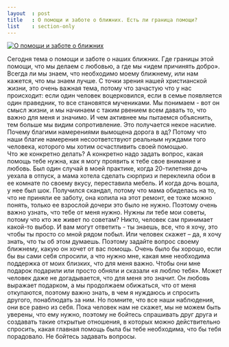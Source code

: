 ```yaml
---
layout  : post
title   : О помощи и заботе о ближних. Есть ли граница помощи?
list    : section-only
---
```

[![О помощи и заботе о ближних](https://img.youtube.com/vi/h8prnEs4HsA/mqdefault.jpg)](https://www.youtube.com/watch?v=h8prnEs4HsA)

Сегодня тема о  помощи и заботе о наших ближних. Где границы этой помощи, что мы делаем с любовью, а где мы «идем причинять добро». Всегда ли мы знаем, что необходимо моему ближнему,  или нам кажется, что мы знаем лучше. С точки зрения нашей христианской жизни, это очень важная тема, потому что зачастую что у нас происходит: если один человек воцерковился, если в семье появляется один праведник, то все становятся мучениками. Мы понимаем - вот он смысл жизни, и мы начинаем с таким рвением всем давать то, что важно для меня и значимо. И чем активнее мы пытаемся объяснить, тем больше мы видим сопротивление. Это получается некое насилие. Почему благими намерениями вымощена дорога в ад? Потому что наши благие намерения несоответствуют реальным нуждами того человека, которого мы хотим осчастливить своей помощью. <br />Что же конкретно делать? А конкретно надо задать вопрос, какая помощь тебе нужна, как я могу проявить к тебе свое внимание и  любовь. Был один случай в моей практике, когда 20-тилетняя дочь уехала в отпуск, а мама хотела сделать сюрприз и переклеила обои в ее комнате по своему вкусу, переставила мебель. И когда дочь вошла, у нее был шок. Получился скандал, потому что мама обиделась на то, что не приняли ее заботу, она копила на этот ремонт, ее тоже можно понять, только ее взрослой дочери это было не нужно. Поэтому очень важно узнать, что тебе от меня нужно. Нужны ли тебе мои советы, потому что кто же живет по советам? Никто, человек сам принимает какой-то выбор. И вам могут ответить -  ты знаешь, все, что я хочу, это чтобы ты просто со мной рядом побыл. Или человек скажет – да, я хочу знать, что ты об этом думаешь. Поэтому задайте вопрос своему ближнему, какую он хочет от вас помощь. Очень было бы хорошо, если бы вы сами себя спросили, а что нужно мне, какая мне необходима поддержка от моих близких, что для меня важно. Чтобы они мне подарок подарили или просто обняли и сказали «я люблю тебя». Может человек даже не догадывается, что для меня это значит. Он любовь выражает подарком, а мы продолжаем обижаться, что от меня откупаются, поэтому важно знать, в  чем я нуждаюсь и спросить другого, понаблюдать за ним. Но помните, что все наши наблюдения, они все равно из себя. Пока человек нам не скажет, мы не можем быть уверены, что ему нужно, поэтому не бойтесь спрашивать друг друга и создавать такие открытые отношения, в которых можно действительно спросить, какая главная помощь была бы тебе необходима, что бы тебя порадовало. Не бойтесь задавать вопросы.
